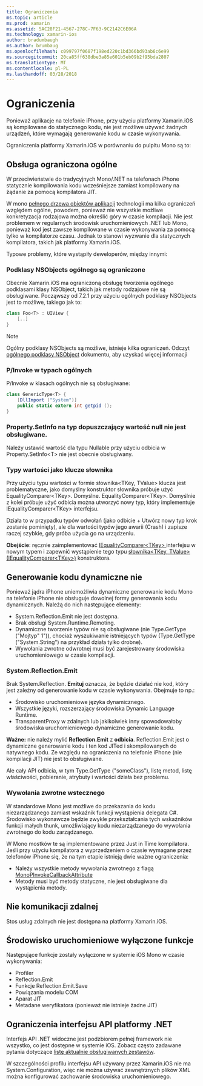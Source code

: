 ```yaml
---
title: Ograniczenia
ms.topic: article
ms.prod: xamarin
ms.assetid: 5AC28F21-4567-278C-7F63-9C2142C6E06A
ms.technology: xamarin-ios
author: bradumbaugh
ms.author: brumbaug
ms.openlocfilehash: c099797f0687f198ed220c1bd366bd93ab6c6e99
ms.sourcegitcommit: 20ca85ff638dbe3a85e601b5eb09b2f95bda2807
ms.translationtype: MT
ms.contentlocale: pl-PL
ms.lasthandoff: 03/28/2018
---
```

# <a name="limitations"></a>Ograniczenia

Ponieważ aplikacje na telefonie iPhone, przy użyciu platformy Xamarin.iOS są kompilowane do statycznego kodu, nie jest możliwe używać żadnych urządzeń, które wymagają generowanie kodu w czasie wykonywania.

Ograniczenia platformy Xamarin.iOS w porównaniu do pulpitu Mono są to:

 <a name="Limited_Generics_Support" />


## <a name="limited-generics-support"></a>Obsługa ograniczona ogólne

W przeciwieństwie do tradycyjnych Mono/.NET na telefonach iPhone statycznie kompilowania kodu wcześniejsze zamiast kompilowany na żądanie za pomocą kompilatora JIT.

W mono [pełnego drzewa obiektów aplikacji](http://www.mono-project.com/docs/advanced/aot/#full-aot) technologii ma kilka ograniczeń względem ogólne, powodem, ponieważ nie wszystkie możliwe konkretyzacja rodzajowa można określić góry w czasie kompilacji. Nie jest problemem w regularnych środowisk uruchomieniowych .NET lub Mono, ponieważ kod jest zawsze kompilowane w czasie wykonywania za pomocą tylko w kompilatorze czasu. Jednak to stanowi wyzwanie dla statycznych kompilatora, takich jak platformy Xamarin.iOS.

Typowe problemy, które wystąpiły deweloperów, między innymi:

 <a name="Generic_Subclasses_of_NSObjects_are_limited" />


### <a name="generic-subclasses-of-nsobjects-are-limited"></a>Podklasy NSObjects ogólnego są ograniczone

Obecnie Xamarin.iOS ma ograniczoną obsługę tworzenia ogólnego podklasami klasy NSObject, takich jak metody rodzajowe nie są obsługiwane. Począwszy od 7.2.1 przy użyciu ogólnych podklasy NSObjects jest to możliwe, takiego jak to:

```csharp
class Foo<T> : UIView {
    [..]
}
```

> [!NOTE]
> Ogólny podklasy NSObjects są możliwe, istnieje kilka ograniczeń. Odczyt [ogólnego podklasy NSObject](~/ios/internals/api-design/nsobject-generics.md) dokumentu, aby uzyskać więcej informacji



### <a name="pinvokes-in-generic-types"></a>P/Invoke w typach ogólnych

P/Invoke w klasach ogólnych nie są obsługiwane:

```csharp
class GenericType<T> {
    [DllImport ("System")]
    public static extern int getpid ();
}
```

 <a name="Property.SetInfo_on_a_Nullable_Type_is_not_supported" />


### <a name="propertysetinfo-on-a-nullable-type-is-not-supported"></a>Property.SetInfo na typ dopuszczający wartość null nie jest obsługiwane.

Należy ustawić wartość dla typu Nullable przy użyciu odbicia w Property.SetInfo&lt;T&gt; nie jest obecnie obsługiwany.

 <a name="Value_types_as_Dictionary_Keys" />


### <a name="value-types-as-dictionary-keys"></a>Typy wartości jako klucze słownika

Przy użyciu typu wartości w formie słownika&lt;TKey, TValue&gt; klucza jest problematyczne, jako domyślny konstruktor słownika próbuje użyć EqualityComparer&lt;TKey&gt;. Domyślne. EqualityComparer&lt;TKey&gt;. Domyślnie z kolei próbuje użyć odbicia można utworzyć nowy typ, który implementuje IEqualityComparer&lt;TKey&gt; interfejsu.

Działa to w przypadku typów odwołań (jako odbicie + Utwórz nowy typ krok zostanie pominięty), ale dla wartości typów jego awarii (Crash) i zapisze raczej szybkie, gdy próba użycia go na urządzeniu.

 **Obejście**: ręcznie zaimplementować [IEqualityComparer&lt;TKey&gt; ](https://developer.xamarin.com/api/type/System.Collections.Generic.IEqualityComparer%601/) interfejsu w nowym typem i zapewnić wystąpienie tego typu [słownika&lt;TKey, TValue&gt; ](https://developer.xamarin.com/api/type/System.Collections.Generic.Dictionary%3CTKey,TValue%3E/) [(IEqualityComparer&lt;TKey&gt;)](https://developer.xamarin.com/api/type/System.Collections.Generic.IEqualityComparer%601/) konstruktora.


 <a name="No_Dynamic_Code_Generation" />


## <a name="no-dynamic-code-generation"></a>Generowanie kodu dynamiczne nie

Ponieważ jądra iPhone uniemożliwia dynamiczne generowanie kodu Mono na telefonie iPhone nie obsługuje dowolnej formy generowania kodu dynamicznych. Należą do nich następujące elementy:

-  System.Reflection.Emit nie jest dostępna.
-  Brak obsługi System.Runtime.Remoting.
-  Dynamiczne tworzenie typów nie są obsługiwane (nie Type.GetType ("Mojtyp" 1")), chociaż wyszukiwanie istniejących typów (Type.GetType ("System.String") na przykład działa tylko drobne). 
-  Wywołania zwrotne odwrotnej musi być zarejestrowany środowiska uruchomieniowego w czasie kompilacji.


 
 <a name="System.Reflection.Emit" />


### <a name="systemreflectionemit"></a>System.Reflection.Emit

Brak System.Reflection. **Emituj** oznacza, że będzie działać nie kod, który jest zależny od generowanie kodu w czasie wykonywania. Obejmuje to np.:

-  Środowisko uruchomieniowe języka dynamicznego.
-  Wszystkie języki, rozszerzający środowiska Dynamic Language Runtime.
-  TransparentProxy w zdalnych lub jakikolwiek inny spowodowałoby środowiska uruchomieniowego dynamiczne generowanie kodu. 


 **Ważne:** nie należy mylić **Reflection.Emit** z **odbicia**. Reflection.Emit jest o dynamiczne generowanie kodu i ten kod JITed i skompilowanych do natywnego kodu. Ze względu na ograniczenia na telefonie iPhone (nie kompilacji JIT) nie jest to obsługiwane.

Ale cały API odbicia, w tym Type.GetType ("someClass"), listę metod, listę właściwości, pobieranie, atrybuty i wartości działa bez problemu.

 
 <a name="Reverse_Callbacks" />


### <a name="reverse-callbacks"></a>Wywołania zwrotne wstecznego

W standardowe Mono jest możliwe do przekazania do kodu niezarządzanego zamiast wskaźnik funkcji wystąpienia delegata C#. Środowisko wykonawcze będzie zwykle przekształcania tych wskaźników funkcji małych thunk, umożliwiający kodu niezarządzanego do wywołania zwrotnego do kodu zarządzanego.

W Mono mostków te są implementowane przez Just in Time kompilatora. Jeśli przy użyciu kompilatora z wyprzedzeniem o czasie wymagane przez telefonów iPhone się, że na tym etapie istnieją dwie ważne ograniczenia:

-  Należy wszystkie metody wywołania zwrotnego z flagą [MonoPInvokeCallbackAttribute](https://developer.xamarin.com/api/type/ObjCRuntime.MonoPInvokeCallbackAttribute) 
-  Metody musi być metody statyczne, nie jest obsługiwane dla wystąpienia metody. 
 
<a name="No_Remoting" />

## <a name="no-remoting"></a>Nie komunikacji zdalnej

Stos usług zdalnych nie jest dostępna na platformy Xamarin.iOS.


 <a name="Runtime_Disabled_Features" />


## <a name="runtime-disabled-features"></a>Środowisko uruchomieniowe wyłączone funkcje

Następujące funkcje zostały wyłączone w systemie iOS Mono w czasie wykonywania:

-  Profiler
-  Reflection.Emit
-  Funkcje Reflection.Emit.Save
-  Powiązania modelu COM
-  Aparat JIT
-  Metadane weryfikatora (ponieważ nie istnieje żadne JIT)


 <a name=".NET_API_Limitations" />


## <a name="net-api-limitations"></a>Ograniczenia interfejsu API platformy .NET

Interfejs API .NET widoczne jest podzbiorem pełnej framework nie wszystko, co jest dostępne w systemie iOS. Zobacz często zadawane pytania dotyczące [listę aktualnie obsługiwanych zestawów](~/cross-platform/internals/available-assemblies.md).



W szczególności profilu interfejsu API używany przez Xamarin.iOS nie ma System.Configuration, więc nie można używać zewnętrznych plików XML można konfigurować zachowanie środowiska uruchomieniowego.
